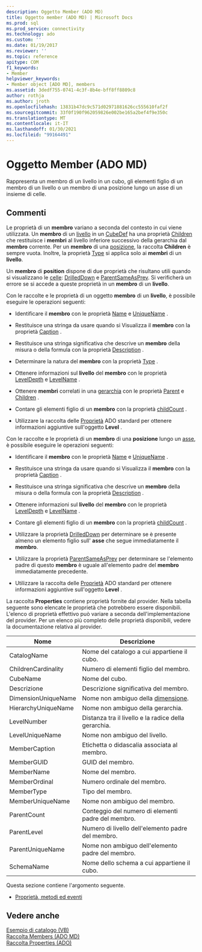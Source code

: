 ```yaml
---
description: Oggetto Member (ADO MD)
title: Oggetto member (ADO MD) | Microsoft Docs
ms.prod: sql
ms.prod_service: connectivity
ms.technology: ado
ms.custom: ''
ms.date: 01/19/2017
ms.reviewer: ''
ms.topic: reference
apitype: COM
f1_keywords:
- Member
helpviewer_keywords:
- Member object [ADO MD], members
ms.assetid: 3dedf755-0741-4c3f-8b4e-bff8ff8809c8
author: rothja
ms.author: jroth
ms.openlocfilehash: 13831b47dc9c571d02971881626cc555610faf2f
ms.sourcegitcommit: 33f0f190f962059826e002be165a2bef4f9e350c
ms.translationtype: MT
ms.contentlocale: it-IT
ms.lasthandoff: 01/30/2021
ms.locfileid: "99164491"
---
```

# <a name="member-object-ado-md"></a>Oggetto Member (ADO MD)
Rappresenta un membro di un livello in un cubo, gli elementi figlio di un membro di un livello o un membro di una posizione lungo un asse di un insieme di celle.  
  
## <a name="remarks"></a>Commenti  
 Le proprietà di un **membro** variano a seconda del contesto in cui viene utilizzata. Un **membro** di un [livello](./level-object-ado-md.md) in un [CubeDef](./cubedef-object-ado-md.md) ha una proprietà [Children](./children-property-ado-md.md) che restituisce i **membri** al livello inferiore successivo della gerarchia dal **membro** corrente. Per un **membro** di una [posizione](./position-object-ado-md.md), la raccolta **Children** è sempre vuota. Inoltre, la proprietà [Type](./type-property-ado-md.md) si applica solo ai **membri** di un **livello**.  
  
 Un **membro** di **position** dispone di due proprietà che risultano utili quando si visualizzano le [celle](./cellset-object-ado-md.md): [DrilledDown](./drilleddown-property-ado-md.md) e [ParentSameAsPrev](./parentsameasprev-property-ado-md.md). Si verificherà un errore se si accede a queste proprietà in un **membro** di un **livello**.  
  
 Con le raccolte e le proprietà di un oggetto **membro** di un **livello**, è possibile eseguire le operazioni seguenti:  
  
-   Identificare il **membro** con le proprietà [Name](./name-property-ado-md.md) e [UniqueName](./uniquename-property-ado-md.md) .  
  
-   Restituisce una stringa da usare quando si Visualizza il **membro** con la proprietà [Caption](./caption-property-ado-md.md) .  
  
-   Restituisce una stringa significativa che descrive un **membro** della misura o della formula con la proprietà [Description](./description-property-ado-md.md) .  
  
-   Determinare la natura del **membro** con la proprietà [Type](./type-property-ado-md.md) .  
  
-   Ottenere informazioni sul **livello** del **membro** con le proprietà [LevelDepth](./leveldepth-property-ado-md.md) e [LevelName](./levelname-property-ado-md.md) .  
  
-   Ottenere **membri** correlati in una [gerarchia](./hierarchy-object-ado-md.md) con le proprietà [Parent](./parent-property-ado-md.md) e [Children](./children-property-ado-md.md) .  
  
-   Contare gli elementi figlio di un **membro** con la proprietà [childCount](./childcount-property-ado-md.md) .  
  
-   Utilizzare la raccolta delle [Proprietà](../ado-api/properties-collection-ado.md) ADO standard per ottenere informazioni aggiuntive sull'oggetto **Level** .  
  
 Con le raccolte e le proprietà di un **membro** di una **posizione** lungo un [asse](./axis-object-ado-md.md), è possibile eseguire le operazioni seguenti:  
  
-   Identificare il **membro** con le proprietà [Name](./name-property-ado-md.md) e [UniqueName](./uniquename-property-ado-md.md) .  
  
-   Restituisce una stringa da usare quando si Visualizza il **membro** con la proprietà [Caption](./caption-property-ado-md.md) .  
  
-   Restituisce una stringa significativa che descrive un **membro** della misura o della formula con la proprietà [Description](./description-property-ado-md.md) .  
  
-   Ottenere informazioni sul **livello** del **membro** con le proprietà [LevelDepth](./leveldepth-property-ado-md.md) e [LevelName](./levelname-property-ado-md.md) .  
  
-   Contare gli elementi figlio di un **membro** con la proprietà [childCount](./childcount-property-ado-md.md) .  
  
-   Utilizzare la proprietà [DrilledDown](./drilleddown-property-ado-md.md) per determinare se è presente almeno un elemento figlio sull' **asse** che segue immediatamente il **membro**.  
  
-   Utilizzare la proprietà [ParentSameAsPrev](./parentsameasprev-property-ado-md.md) per determinare se l'elemento padre di questo **membro** è uguale all'elemento padre del **membro** immediatamente precedente.  
  
-   Utilizzare la raccolta delle [Proprietà](../ado-api/properties-collection-ado.md) ADO standard per ottenere informazioni aggiuntive sull'oggetto **Level** .  
  
 La raccolta **Properties** contiene proprietà fornite dal provider. Nella tabella seguente sono elencate le proprietà che potrebbero essere disponibili. L'elenco di proprietà effettivo può variare a seconda dell'implementazione del provider. Per un elenco più completo delle proprietà disponibili, vedere la documentazione relativa al provider.  
  
|Nome|Descrizione|  
|----------|-----------------|  
|CatalogName|Nome del catalogo a cui appartiene il cubo.|  
|ChildrenCardinality|Numero di elementi figlio del membro.|  
|CubeName|Nome del cubo.|  
|Descrizione|Descrizione significativa del membro.|  
|DimensionUniqueName|Nome non ambiguo della [dimensione](./dimension-object-ado-md.md).|  
|HierarchyUniqueName|Nome non ambiguo della gerarchia.|  
|LevelNumber|Distanza tra il livello e la radice della gerarchia.|  
|LevelUniqueName|Nome non ambiguo del livello.|  
|MemberCaption|Etichetta o didascalia associata al membro.|  
|MemberGUID|GUID del membro.|  
|MemberName|Nome del membro.|  
|MemberOrdinal|Numero ordinale del membro.|  
|MemberType|Tipo del membro.|  
|MemberUniqueName|Nome non ambiguo del membro.|  
|ParentCount|Conteggio del numero di elementi padre del membro.|  
|ParentLevel|Numero di livello dell'elemento padre del membro.|  
|ParentUniqueName|Nome non ambiguo dell'elemento padre del membro.|  
|SchemaName|Nome dello schema a cui appartiene il cubo.|  
  
 Questa sezione contiene l'argomento seguente.  
  
-   [Proprietà, metodi ed eventi](./member-object-properties-methods-and-events.md)  
  
## <a name="see-also"></a>Vedere anche  
 [Esempio di catalogo (VB)](./catalog-example-vb.md)   
 [Raccolta Members (ADO MD)](./members-collection-ado-md.md)   
 [Raccolta Properties (ADO)](../ado-api/properties-collection-ado.md)